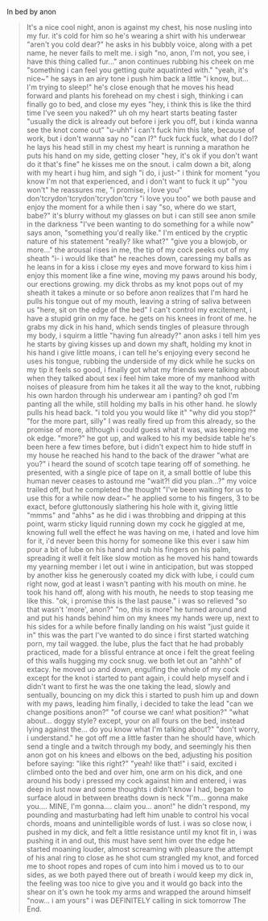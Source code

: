 In bed by anon

>It's a nice cool night, anon is against my chest, his nose nusling into my fur.
>it's cold for him so he's wearing a shirt with his underwear
>"aren't you cold dear?" he asks in his bubbly voice, along with a pet name, he never fails to melt me.
>i sigh "no, anon, I'm not, you see, i have this thing called fur..."
>anon continues rubbing his cheek on me
>"something i can feel you getting *quite* aquatinted with."
>"yeah, it's nice~" he says in an airy tone
>i push him back a little "i know, but... I'm trying to sleep!"
>he's close enough that he moves his head forward and plants his forehead on my chest
>i sigh, thinking i can finally go to bed, and close my eyes
>"hey, i think this is like the third time I've seen you naked?"
>uh oh
>my heart starts beating faster
>"usually the dick is already out before i jerk you off, but i kinda wanna see the knot come out"
>"u-uhh"
>i can't fuck him this late, because of work, but i don't wanna say no
>"can I?"
>fuck fuck fuck, what do I do!?
>he lays his head still in my chest
>my heart is running a marathon
>he puts his hand on my side, getting closer
>"hey, it's ok if you don't want do it that's fine" he kisses me on the snout.
>i calm down a bit, along with my heart
>i hug him, and sigh
>"i do, i just-"
>i think for moment
>"you know I'm not that experienced, and i don't want to fuck it up"
>"you won't" he reassures me, "i promise, i love you"
>don'tcrydon'tcrydon'tcrydon'tcry
>"i love you too"
>we both pause and enjoy the moment for a while then i say
> "so, where do we start, babe?"
>it's blurry without my glasses on but i can still see anon smile in the darkness
>"I've been wanting to do something for a while now" says anon, "something you'd really like."
>I'm enticed by the cryptic nature of his statement
>"really? like what?" 
>"give you a blowjob, or more..."
>the arousal rises in me, the tip of my cock peeks out of my sheath
>"i- i would like that"
>he reaches down, caressing my balls as he leans in for a kiss
>i close my eyes and move forward to kiss him
>i enjoy this moment like a fine wine, moving my paws around his body, our erections growing.
>my dick throbs as my knot pops out of my sheath
>it takes a minute or so before anon realizes that I'm hard
>he pulls his tongue out of my mouth, leaving a string of saliva between us
>"here, sit on the edge of the bed"
>I can't control my excitement, i have a stupid grin on my face.
>he gets on his knees in front of me.
>he grabs my dick in his hand, which sends tingles of pleasure through my body, i squirm a little
>"having fun already?" anon asks
>i tell him yes
>he starts by giving kisses up and down my shaft, holding my knot in his hand
>i give little moans, i can tell he's enjoying every second
>he uses his tongue, rubbing the underside of my dick while he sucks on my tip
>it feels so good, i finally got what my friends were talking about when they talked about sex
>i feel him take more of my manhood with noises of pleasure from him
>he takes it all the way to the knot, rubbing his own hardon through his underwear
> am i panting? oh god I'm panting
>all the while, still holding my balls in his other hand.
>he slowly pulls his head back.
>"i told you you would like it"
>"why did you stop?"
>"for the more part, silly"
>I was really fired up from this already, so the promise of more, although i could guess what it was, was keeping me ok edge.
>"more?"
>he got up, and walked to his my bedside table
>he's been here a few times before, but i didn't expect him to hide stuff in my house
>he reached his hand to the back of the drawer
>"what are you?"
>i heard the sound of scotch tape tearing off of something.
>he presented, with a single pice of tape on it, a small bottle of lube
>this human never ceases to astound me
>"wait?! did you plan...?" my voice trailed off, but he completed the thought
>"I've been waiting for us to use this for a while now dear~"
>he applied some to his fingers, 3 to be exact, before gluttonously slathering his hole with it, giving little "mmms" and "ahhs" as he did
>i was throbbing and dripping at this point, warm sticky liquid running down my cock
>he giggled at me, knowing full well the effect he was having on me, i hated and love him for it, i'd never been this horny for someone like this ever
>i saw him pour a bit of lube on his hand and rub his fingers on his palm, spreading it well
>it felt like slow motion as he moved his hand towards my yearning member
>i let out i wine in anticipation, but was stopped by another kiss
>he generously coated my dick with lube, i could cum right now, god at least i wasn't panting with his mouth on mine.
>he took his hand off, along with his mouth, he needs to stop teasing me like this.
>"ok, i promise this is the last pause."
>i was so relieved
>"so that wasn't 'more', anon?"
>"no, *this* is more"
>he turned around and and put his hands behind him on my knees
>my hands were up, next to his sides for a while before finally landing on his waist
>"just guide it in"
>this was the part I've wanted to do since i first started watching porn, my tail wagged.
>the lube, plus the fact that he had probably practiced, made for a blissful entrance
>at once i felt the great feeling of this walls hugging my cock snug.
>we both let out an "ahhh" of extacy.
>he moved uo and down, engulfing the whole of my cock except for the knot
>i started to pant again, i could help myself and i didn't want to
>first he was the one taking the lead, slowly and sentually, bouncing on my dick
>this i started to push him up and down with my paws, leading him
>finally, i decided to take the lead
>"can we change positions anon?"
>"of course we can! what position?"
>"what about... doggy style? except, your on all fours on the bed, instead lying against the... do you know what I'm talking about?"
>"don't worry, i understand."
>he got off me a little faster than he should have, which send a tingle and a twitch through my body, and seemingly his
>then anon got on his knees and elbows on the bed, adjusting his position before saying:
>"like this right?"
>"yeah! like that!" i said, excited
>i climbed onto the bed and over him, one arm on his dick, and one around his body
>i pressed my cock against him and entered, i was deep in lust now and some thoughts i didn't know I had, began to surface aloud in between breaths down is neck
> "I'm... gonna make you.... MINE, I'm gonna.... claim you... anon!"
>he didn't respond, my pounding and masturbating had left him unable to control his vocal chords, moans and unintelligible words of lust.
>i was so close now, i pushed in my dick, and felt a little resistance until my knot fit in, i was pushing it in and out,
>this must have sent him over the edge
>he started moaning louder, almost screaming with pleasure
>the attempt of his anal ring to close as he shot cum strangled my knot, and forced me to shoot ropes and ropes of cum into him
>i moved us to to our sides, as we both payed there out of breath
>i would keep my dick in, the feeling was too nice to give you and it would go back into the shear on it's own
>he took my arms and wrapped the around himself
>"now... i am yours"
>i was DEFINITELY calling in sick tomorrow
>The End.